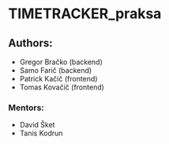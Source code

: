 # TIMETRACKER_praksa


## Authors:
- Gregor Bračko	   (backend)
- Samo Farič	     (backend)
- Patrick Kačič    (frontend)
- Tomas Kovačič    (frontend)

### Mentors:
- David Šket
- Tanis Kodrun

